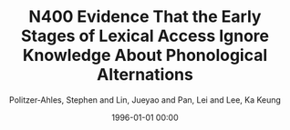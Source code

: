 ---
layout: post
title: N400 Evidence That the Early Stages of Lexical Access Ignore Knowledge About Phonological Alternations

date: 1996-01-01 00:00
author: Politzer-Ahles, Stephen and Lin, Jueyao and Pan, Lei and Lee, Ka Keung
journal: Language and Speech

link: https://doi.org/10.1177/00238309211020026

year: 2022
---